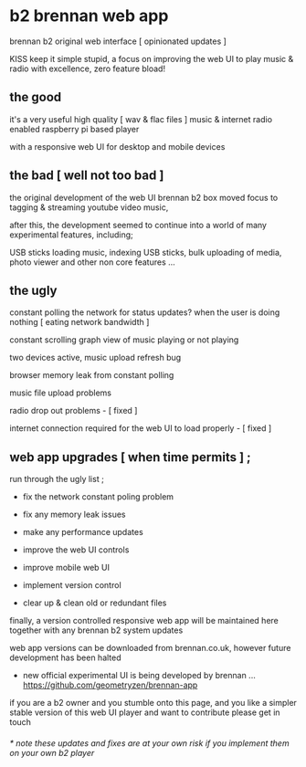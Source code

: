 # b2 brennan web app

brennan b2 original web interface [ opinionated updates ]

KISS keep it simple stupid, a focus on improving the web UI to play music & radio with excellence, zero feature bload!


## the good

it's a very useful high quality [ wav & flac files ] music & internet radio enabled raspberry pi based player

with a responsive web UI for desktop and mobile devices


## the bad [ well not too bad ]

the original development of the web UI brennan b2 box moved focus to tagging & streaming youtube video music,

after this, the development seemed to continue into a world of many experimental features, including;

USB sticks loading music, indexing USB sticks, bulk uploading of media, photo viewer and other non core features ...


## the ugly

constant polling the network for status updates? when the user is doing nothing [ eating network bandwidth ]

constant scrolling graph view of music playing or not playing

two devices active, music upload refresh bug

browser memory leak from constant polling

music file upload problems

radio drop out problems - [ fixed ]

internet connection required for the web UI to load properly - [ fixed ]


## web app upgrades [ when time permits ] ;

run through the ugly list ;

- fix the network constant poling problem

- fix any memory leak issues

- make any performance updates

- improve the web UI controls

- improve mobile web UI

- implement version control

- clear up & clean old or redundant files 

finally, a version controlled responsive web app will be maintained here together with any brennan b2 system updates 

web app versions can be downloaded from brennan.co.uk, however future development has been halted

* new official experimental UI is being developed by brennan ... https://github.com/geometryzen/brennan-app 

if you are a b2 owner and you stumble onto this page, and you like a simpler stable version of this web UI player and want to contribute please get in touch

###### * note these updates and fixes are at your own risk if you implement them on your own b2 player
